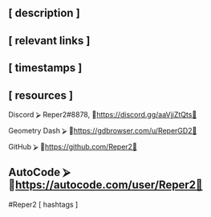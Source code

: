 [ description ]
-----------------------------------------------------------------------------------------------------------------------
[ relevant links ]
-----------------------------------------------------------------------------------------------------------------------
[ timestamps ]
-----------------------------------------------------------------------------------------------------------------------
[ resources ]
-----------------------------------------------------------------------------------------------------------------------
Discord ⮚ Reper2#8878, 🔗https://discord.gg/aaVjjZtQts🔗

Geometry Dash ⮚ 🔗https://gdbrowser.com/u/ReperGD2🔗

GitHub ⮚ 🔗https://github.com/Reper2🔗

AutoCode ⮚ 🔗https://autocode.com/user/Reper2🔗
-----------------------------------------------------------------------------------------------------------------------
#Reper2
[ hashtags ]